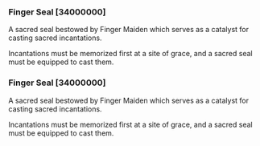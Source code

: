 ### Finger Seal [34000000]

A sacred seal bestowed by Finger Maiden which serves as a catalyst for casting sacred incantations.

Incantations must be memorized first at a site of grace, and a sacred seal must be equipped to cast them.### Finger Seal [34000000]

A sacred seal bestowed by Finger Maiden which serves as a catalyst for casting sacred incantations.

Incantations must be memorized first at a site of grace, and a sacred seal must be equipped to cast them.